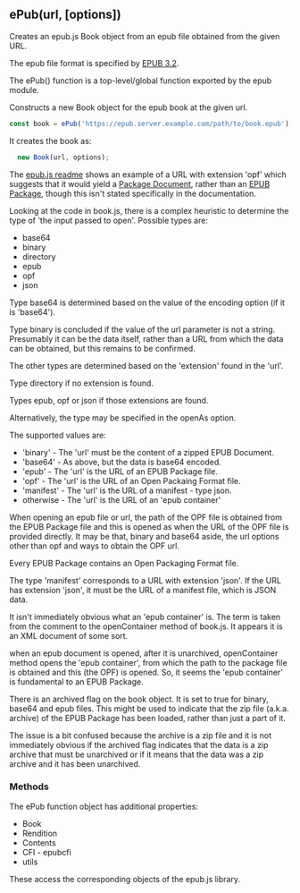 <h2 id="epub">ePub(url, [options])</h2>

Creates an epub.js Book object from an epub file obtained from the given
URL.

The epub file format is specified by
[EPUB 3.2](https://www.w3.org/publishing/epub/epub-spec.html).

The ePub() function is a top-level/global function exported by the epub module.

Constructs a new Book object for the epub book at the given url.

```js
const book = ePub('https://epub.server.example.com/path/to/book.epub');
```

It creates the book as:

```js
  new Book(url, options);
```

The [epub.js readme](https://github.com/futurepress/epub.js) shows an
example of a URL with extension 'opf' which suggests that it would yield a
[Package Document](https://www.w3.org/publishing/epub/epub-packages.html#sec-package-doc),
rather than an
[EPUB Package](https://www.w3.org/publishing/epub/epub-packages.html),
though this isn't stated specifically in the documentation.

Looking at the code in book.js, there is a complex heuristic to determine
the type of 'the input passed to open'. Possible types are:

 * base64
 * binary
 * directory
 * epub
 * opf
 * json

Type base64 is determined based on the value of the encoding option (if it
is 'base64').

Type binary is concluded if the value of the url parameter is not a string.
Presumably it can be the data itself, rather than a URL from which the data
can be obtained, but this remains to be confirmed.

The other types are determined based on the 'extension' found in the 'url'.

Type directory if no extension is found.

Types epub, opf or json if those extensions are found.

Alternatively, the type may be specified in the openAs option.

The supported values are:

 * 'binary' - The 'url' must be the content of a zipped EPUB Document.
 * 'base64' - As above, but the data is base64 encoded.
 * 'epub' - The 'url' is the URL of an EPUB Package file.
 * 'opf' - The 'url' is the URL of an Open Packaing Format file.
 * 'manifest' - The 'url' is the URL of a manifest - type json.
 * otherwise - The 'url' is the URL of an 'epub container'

When opening an epub file or url, the path of the OPF file is obtained from
the EPUB Package file and this is opened as when the URL of the OPF file is
provided directly. It may be that, binary and base64 aside, the url options
other than opf and ways to obtain the OPF url.

Every EPUB Package contains an Open Packaging Format file.

The type 'manifest' corresponds to a URL with extension 'json'. If the URL
has extension 'json', it must be the URL of a manifest file, which is JSON
data.

It isn't immediately obvious what an 'epub container' is. The term is taken
from the comment to the openContainer method of book.js. It appears it is
an XML document of some sort.

when an epub document is opened, after it is unarchived, openContainer
method opens the 'epub container', from which the path to the package file
is obtained and this (the OPF) is opened. So, it seems the 'epub container'
is fundamental to an EPUB Package.

There is an archived flag on the book object. It is set to true for binary,
base64 and epub files. This might be used to indicate that the zip file
(a.k.a. archive) of the EPUB Package has been loaded, rather than just a
part of it.

The issue is a bit confused because the archive is a zip file and it is not
immediately obvious if the archived flag indicates that the data is a zip
archive that must be unarchived or if it means that the data was a zip
archive and it has been unarchived. 


<h3 id='epub.methods'>Methods</h3>

The ePub function object has additional properties:

 * Book
 * Rendition
 * Contents
 * CFI - epubcfi
 * utils

These access the corresponding objects of the epub.js library.


